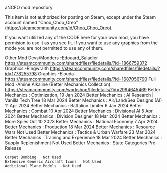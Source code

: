 aNCFO mod repository

This item is not authorized for posting on Steam, except under the Steam account named "Choo_Choo_Oreo" (https://steamcommunity.com/id/Choo_Choo_Oreo).



If you want utilized any of the CODE here for your own mod, you have permision to use it as you see fit.
If you want to use any graphics from the mode you are not permitted to use any of them.

Other Mod Devs/Modders
-Edouard_Saladier
https://steamcommunity.com/sharedfiles/filedetails/?id=1866759372
	Graphics
-Ringwraith
https://steamcommunity.com/sharedfiles/filedetails/?id=1778255798
	Graphics
-Elouda
https://steamcommunity.com/sharedfiles/filedetails/?id=1687056790
	Full Mod
-Amine Alkaline (Better Mechanics Collection)
https://steamcommunity.com/workshop/filedetails/?id=2994645469
	Better Mechanics : Optimization,   19 Jan 2024
	Better Mechanics : AI Research | Vanilla Tech Tree   18 Mar 2024
	Better Mechanics : Air/Land/Sea Designs (AI)   11 Apr 2024
	Better Mechanics : Battalion Limiter   6 Jan 2024
	Better Mechanics : Combat   10 Apr 2024
	Better Mechanics : Divisional AI   5 Apr 2024
	Better Mechanics : Division Designer   18 Mar 2024
	Better Mechanics : More Spies   Oct 10 2023
	Better Mechanics : National Economy   7 Apr 2024
	Better Mechanics : Production   18 Mar 2024
	Better Mechanics : Resource Wars   Not Used
	Better Mechanics : Tactics & Urban Warfare 23 Mar 2024
	Better Mechanics : Training and Experience   18 Mar 2024
	Better Mechanics : Supply Replenishment   Not Used
	Better Mechanics : State Categories   Pre-Release

	Carpet Bombing   Not Used
	Extensive Generic Aircraft Icons   Not Used
	Additional Plane Models   Not Used